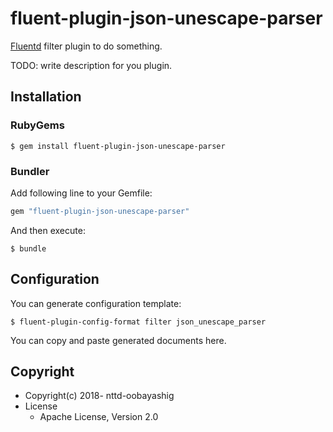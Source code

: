 # fluent-plugin-json-unescape-parser

[Fluentd](https://fluentd.org/) filter plugin to do something.

TODO: write description for you plugin.

## Installation

### RubyGems

```
$ gem install fluent-plugin-json-unescape-parser
```

### Bundler

Add following line to your Gemfile:

```ruby
gem "fluent-plugin-json-unescape-parser"
```

And then execute:

```
$ bundle
```

## Configuration

You can generate configuration template:

```
$ fluent-plugin-config-format filter json_unescape_parser
```

You can copy and paste generated documents here.

## Copyright

* Copyright(c) 2018- nttd-oobayashig
* License
  * Apache License, Version 2.0
